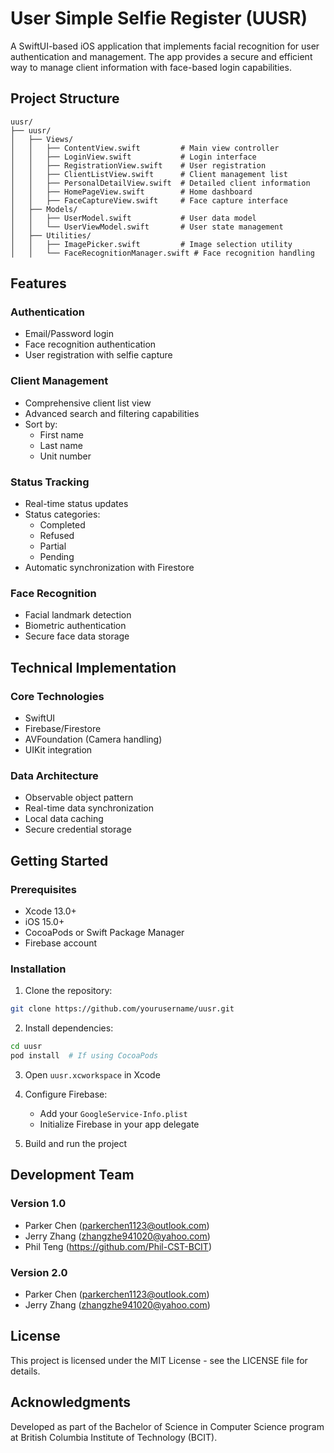 # User Simple Selfie Register (UUSR)

A SwiftUI-based iOS application that implements facial recognition for user authentication and management. The app provides a secure and efficient way to manage client information with face-based login capabilities.

## Project Structure

```
uusr/
├── uusr/
│   ├── Views/
│   │   ├── ContentView.swift         # Main view controller
│   │   ├── LoginView.swift           # Login interface
│   │   ├── RegistrationView.swift    # User registration
│   │   ├── ClientListView.swift      # Client management list
│   │   ├── PersonalDetailView.swift  # Detailed client information
│   │   ├── HomePageView.swift        # Home dashboard
│   │   ├── FaceCaptureView.swift     # Face capture interface
│   ├── Models/
│   │   ├── UserModel.swift           # User data model
│   │   └── UserViewModel.swift       # User state management
│   ├── Utilities/
│   │   ├── ImagePicker.swift         # Image selection utility
│   │   └── FaceRecognitionManager.swift # Face recognition handling
```

## Features

### Authentication
- Email/Password login
- Face recognition authentication
- User registration with selfie capture

### Client Management
- Comprehensive client list view
- Advanced search and filtering capabilities
- Sort by:
  - First name
  - Last name
  - Unit number

### Status Tracking
- Real-time status updates
- Status categories:
  - Completed
  - Refused
  - Partial
  - Pending
- Automatic synchronization with Firestore

### Face Recognition
- Facial landmark detection
- Biometric authentication
- Secure face data storage

## Technical Implementation

### Core Technologies
- SwiftUI
- Firebase/Firestore
- AVFoundation (Camera handling)
- UIKit integration

### Data Architecture
- Observable object pattern
- Real-time data synchronization
- Local data caching
- Secure credential storage

## Getting Started

### Prerequisites
- Xcode 13.0+
- iOS 15.0+
- CocoaPods or Swift Package Manager
- Firebase account

### Installation

1. Clone the repository:
```bash
git clone https://github.com/yourusername/uusr.git
```

2. Install dependencies:
```bash
cd uusr
pod install  # If using CocoaPods
```

3. Open `uusr.xcworkspace` in Xcode

4. Configure Firebase:
   - Add your `GoogleService-Info.plist`
   - Initialize Firebase in your app delegate

5. Build and run the project

## Development Team

### Version 1.0
- Parker Chen (parkerchen1123@outlook.com)
- Jerry Zhang (zhangzhe941020@yahoo.com)
- Phil Teng (https://github.com/Phil-CST-BCIT)

### Version 2.0
- Parker Chen (parkerchen1123@outlook.com)
- Jerry Zhang (zhangzhe941020@yahoo.com)

## License

This project is licensed under the MIT License - see the LICENSE file for details.

## Acknowledgments

Developed as part of the Bachelor of Science in Computer Science program at British Columbia Institute of Technology (BCIT).
